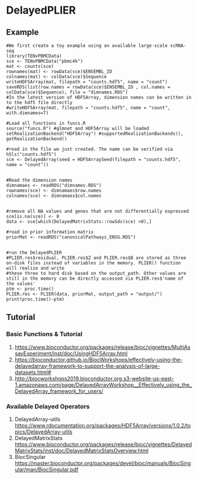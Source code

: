 # DelayedPLIER

## Example
```
#We first create a toy example using an available large-scale scRNA-seq
library(TENxPBMCData)
sce <- TENxPBMCData("pbmc4k")
mat <- counts(sce)
rownames(mat) <- rowData(sce)$ENSEMBL_ID 
colnames(mat) <- colData(sce)$Sequence
writeHDF5Array(mat, filepath = "counts.hdf5", name = "count")
saveRDS(list(row.names = rowData(sce)$ENSEMBL_ID , col.names = colData(sce)$Sequence), file = "dimnames.RDS")
#In the latest version of HDF5Array, dimension names can be written in to the hdf5 file directly
#writeHDF5Array(mat, filepath = "counts.hdf5", name = "count", with.dimnames=T)

#Load all functions in funcs.R
source("funcs.R") #glmnet and HDF5Array will be loaded 
setRealizationBackend("HDF5Array") #supportedRealizationBackends(), getRealizationBackend()

#read in the file we just created. The name can be verified via h5ls("counts.hdf5")
sce <- DelayedArray(seed = HDF5ArraySeed(filepath = "counts.hdf5", name = "count"))


#Read the dimension names
dimnamaes <- readRDS("dimnames.RDS")
rownames(sce) <- dimnamaes$row.names
colnames(sce) <- dimnamaes$col.names


#remove all NA values and genes that are not differentially expressed
sce[is.na(sce)] <- 0
data <- sce[which(DelayedMatrixStats::rowSds(sce) >0),]

#read in prior information matrix
priorMat <- readRDS("canonicalPathways_ENSG.RDS")


#run the DelayedPLIER
#PLIER.res$residual, PLIER.res$Z and PLIER.res$B are stored as three on-disk files instead of variables in the memory. PLIER() function will realize and write
#these three to hard disk based on the output_path. Other values are still in the memory can be directly accessed via PLIER.res$'name of the values'
ptm <- proc.time()
PLIER.res <- PLIER(data, priorMat, output_path = "output/")
print(proc.time()-ptm)
```


## Tutorial

### Basic Functions & Tutorial
1. https://www.bioconductor.org/packages/release/bioc/vignettes/MultiAssayExperiment/inst/doc/UsingHDF5Array.html
2. https://bioconductor.github.io/BiocWorkshops/effectively-using-the-delayedarray-framework-to-support-the-analysis-of-large-datasets.html#
3. http://biocworkshops2019.bioconductor.org.s3-website-us-east-1.amazonaws.com/page/DelayedArrayWorkshop__Effectively_using_the_DelayedArray_framework_for_users/


### Available Delayed Operators
1. DelayedArray-utils
https://www.rdocumentation.org/packages/HDF5Array/versions/1.0.2/topics/DelayedArray-utils
2. DelayedMatrixStats
https://www.bioconductor.org/packages/release/bioc/vignettes/DelayedMatrixStats/inst/doc/DelayedMatrixStatsOverview.html
3. BiocSingular
https://master.bioconductor.org/packages/devel/bioc/manuals/BiocSingular/man/BiocSingular.pdf
